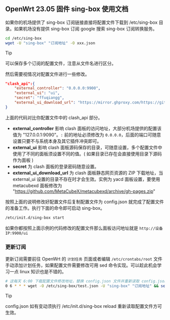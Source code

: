 ## OpenWrt 23.05 固件 sing-box 使用文档

如果你的机场提供了 sing-box 订阅链接直接将配置文件下载到 /etc/sing-box 目录。如果机场没有提供 sing-box 订阅 google 搜索 sing-box 订阅转换服务。

```bash
cd /etc/sing-box
wget -U "sing-box" "订阅地址" -O xxx.json
```

> [!TIP]
> 可以保存多个订阅的配置文件，注意从文件名进行区分。

然后需要视情况对配置文件进行一些修改。

```json
"clash_api":{ 
    "external_controller": "0.0.0.0:9900",
    "external_ui": "ui",
    "secret": "ffuqiangg",
    "external_ui_download_url": "https://mirror.ghproxy.com/https://github.com/MetaCubeX/Yacd-meta/archive/gh-pages.  zip"
}
```

上面的代码对比你配置文件中的 clash_api 部分。 
- **external_controller** 影响 clash 面板的访问地址，大部分机场提供的配置该值为 "127.0.0.1:9090"。`:` 前的地址必须修改为 `0.0.0.0`，后面的端口可随意设置只要不与系统本身及其它插件冲突即可。
- **external_ui** 影响 clash 面板源码保存的目录，可随意设置，多个配置文件中使用了不同的面板须设置不同的值。( 如果目录已存在会直接使用目录下源码作为面板 )
- **secret** 为 clash 面板的登录密码随意设置。
- **external_ui_download_url** 为 clash 面板静态网页资源的 ZIP 下载地址，当 external_ui 设置的目录不存在时才会生效。实例为 yacd 面板设置，要使用 metacubexd 面板修改为 "https://github.com/MetaCubeX/metacubexd/archive/gh-pages.zip"

按照上面的说明修改好配置文件后复制配置文件为 config.json 就完成了配置文件的准备工作。执行下面的命令即可启动 sing-box。

```bash
/etc/init.d/sing-box start
```

如果你都按照上面示例的代码修改的配置文件那么面板访问地址就是 `http://设备IP:9900/ui`

### 更新订阅

更新订阅需要前往 OpenWrt 的 `计划任务` 页面或者编辑 `/etc/crontabs/root` 文件手动添加计划任务，如果配置文件需要修改可用 sed 命令实现。可以趁此机会学习一点 linux 知识也是不错的。

```bash
# 这每天 6:00 下载配置文件修改地址，替换 config.json 文件并重新读取 config.json
0 6 * * * wget -O /etc/sing-box/test.json -U "sing-box" "订阅地址" && sed -i 's/127.0.0.1:9090/0.0.0.0:9900/' /etc/sing-box/test.json && cp -f /etc/sing-box/test.json /etc/sing-box/config.json && /etc/init.d/sing-box reload
```

> [!TIP]
> config.json 如有变动须执行 /etc/init.d/sing-box reload 重新读取配置文件方可生效。
